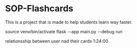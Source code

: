 # SOP-Flashcards

This is a project that is made to help students learn way faster.

source venv/bin/activate
flask --app main.py --debug run

relationsship between user nad their cards 1:24:00
